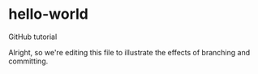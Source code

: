 # hello-world
GitHub tutorial

Alright, so we're editing this file to illustrate the effects of branching and committing.
